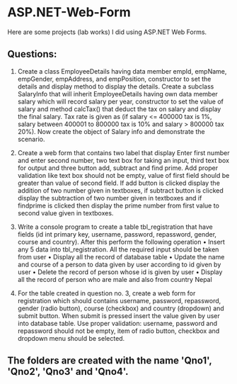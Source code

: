 # ASP.NET-Web-Form
Here are some projects (lab works) I did using ASP.NET Web Forms.

## Questions:

1.	Create a class EmployeeDetails having data member empId, empName, empGender, empAddress, and empPosition, constructor to set the details and display method to display the details. Create a subclass SalaryInfo that will inherit EmployeeDetails having own data member salary which will record salary per year, constructor to set the value of salary and method calcTax() that deduct the tax on salary and display the final salary. Tax rate is given as (if salary <= 400000 tax is 1%, salary between 400001 to 800000 tax is 10% and salary > 800000 tax 20%). Now create the object of Salary info and demonstrate the scenario.

2.	Create a web form that contains two label that display Enter first number and enter second number, two text box for taking an input, third text box for output and three button add, subtract and find prime. Add proper validation like text box should not be empty, value of first field should be greater than value of second field. If add button is clicked display the addition of two number given in textboxes, if subtract button is clicked display the subtraction of two number given in textboxes and if findprime is clicked then display the prime number from first value to second value given in textboxes.

3.	Write a console program to create a table tbl_registration that have fields (id int primary key, username, password, repassword, gender, course and country). After this perform the following operation
•	Insert any 5 data into tbl_registration. All the required input should be taken from user
•	Display all the record of database table
•	Update the name and course of a person to data given by user according to id given by user
•	Delete the record of person whose id is given by user
•	Display all the record of person who are male and also from country Nepal

4.	For the table created in question no. 3, create a web form for registration which should contains username, password, repassword, gender (radio button), course (checkbox) and country (dropdown) and submit button.  When submit is pressed insert the value given by user into database table. Use proper validation: username, password and repassword should not be empty, item of radio button, checkbox and dropdown menu should be selected.

## The folders are created with the name 'Qno1', 'Qno2', 'Qno3' and 'Qno4'.
